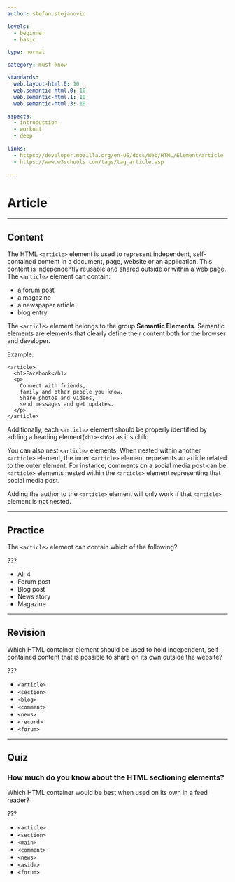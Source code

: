 ```yaml
---
author: stefan.stojanovic

levels:
  - beginner
  - basic

type: normal

category: must-know

standards:
  web.layout-html.0: 10
  web.semantic-html.0: 10
  web.semantic-html.1: 10
  web.semantic-html.3: 10

aspects:
  - introduction
  - workout
  - deep
  
links:
  - https://developer.mozilla.org/en-US/docs/Web/HTML/Element/article
  - https://www.w3schools.com/tags/tag_article.asp

---
```


# Article

---

## Content

The HTML `<article>` element is used to represent independent, self-contained content in a document, page, website or an application. This content is independently reusable and shared outside or within a web page.
The `<article>` element can contain:

- a forum post
- a magazine
- a newspaper article
- blog entry

The `<article>` element belongs to the group **Semantic Elements**.
Semantic elements are elements that clearly define their content both for the browser and developer.

Example:

```
<article>
  <h1>Facebook</h1>
  <p>
    Connect with friends,
    family and other people you know.
    Share photos and videos,
    send messages and get updates.
  </p>
</article>
```

Additionally, each `<article>` element should be properly identified by adding a heading element(`<h1>`-`<h6>`) as it's child.

You can also nest `<article>` elements. When nested within another `<article>` element, the inner `<article>` element represents an article related to the outer element. For instance, comments on a social media post can be `<article>` elements nested within the `<article>` element representing that social media post.

Adding the author to the `<article>` element will only work if that `<article>` element is not nested.

---

## Practice

The `<article>` element can contain which of the following?

???

- All 4
- Forum post
- Blog post
- News story
- Magazine

---

## Revision

Which HTML container element should be used to hold independent, self-contained content that is possible to share on its own outside the website?

???

- `<article>`
- `<section>`
- `<blog>`
- `<comment>`
- `<news>`
- `<record>`
- `<forum>`

---

## Quiz

### How much do you know about the HTML sectioning elements?

Which HTML container would be best when used on its own in a feed reader?

???

- `<article>`
- `<section>`
- `<main>`
- `<comment>`
- `<news>`
- `<aside>`
- `<forum>`

